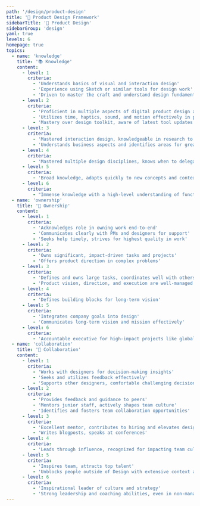 ```yaml
---
path: '/design/product-design'
title: '🎯 Product Design Framework'
sidebarTitle: '🎯 Product Design'
sidebarGroup: 'design'
yaml: true
levels: 6
homepage: true
topics:
  - name: 'knowledge'
    title: '📚 Knowledge'
    content:
      - level: 1
        criteria:
          - 'Understands basics of visual and interaction design'
          - 'Experience using Sketch or similar tools for design work'
          - 'Driven to master the craft and understand design fundamentals and history'
      - level: 2
        criteria:
          - 'Proficient in multiple aspects of digital product design and user research'
          - 'Utilizes time, haptics, sound, and motion effectively in product experiences'
          - 'Mastery over design toolkit, aware of latest tool updates and efficiencies'
      - level: 3
        criteria:
          - 'Mastered interaction design, knowledgeable in research to bridge gaps'
          - 'Understands business aspects and identifies areas for greater impact'
      - level: 4
        criteria:
          - 'Mastered multiple design disciplines, knows when to delegate to experts'
      - level: 5
        criteria:
          - 'Broad knowledge, adapts quickly to new concepts and contexts'
      - level: 6
        criteria:
          - "Immense knowledge with a high-level understanding of function's intersection with company and business"
  - name: 'ownership'
    title: '🔑 Ownership'
    content:
      - level: 1
        criteria:
          - 'Acknowledges role in owning work end-to-end'
          - 'Communicates clearly with PMs and designers for support'
          - 'Seeks help timely, strives for highest quality in work'
      - level: 2
        criteria:
          - 'Owns significant, impact-driven tasks and projects'
          - 'Offers product direction in complex problems'
      - level: 3
        criteria:
          - 'Defines and owns large tasks, coordinates well with others'
          - 'Product vision, direction, and execution are well-managed'
      - level: 4
        criteria:
          - 'Defines building blocks for long-term vision'
      - level: 5
        criteria:
          - 'Integrates company goals into design'
          - 'Communicates long-term vision and mission effectively'
      - level: 6
        criteria:
          - 'Accountable executive for high-impact projects like global rebranding'
  - name: 'collaboration'
    title: '🤝 Collaboration'
    content:
      - level: 1
        criteria:
          - 'Works with designers for decision-making insights'
          - 'Seeks and utilizes feedback effectively'
          - 'Supports other designers, comfortable challenging decisions'
      - level: 2
        criteria:
          - 'Provides feedback and guidance to peers'
          - 'Mentors junior staff, actively shapes team culture'
          - 'Identifies and fosters team collaboration opportunities'
      - level: 3
        criteria:
          - 'Excellent mentor, contributes to hiring and elevates design culture'
          - 'Writes blogposts, speaks at conferences'
      - level: 4
        criteria:
          - 'Leads through influence, recognized for impacting team culture'
      - level: 5
        criteria:
          - 'Inspires team, attracts top talent'
          - 'Unblocks people outside of Design with extensive context and willingness'
      - level: 6
        criteria:
          - 'Inspirational leader of culture and strategy'
          - 'Strong leadership and coaching abilities, even in non-managerial roles'
---
```


